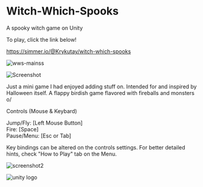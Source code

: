 # Witch-Which-Spooks
A spooky witch game on Unity

To play, click the link below!

https://simmer.io/@Krykutay/witch-which-spooks

![wws-mainss](https://user-images.githubusercontent.com/44427408/149323775-5ecce8f2-742e-4409-83fe-1e3524c3e219.png)

![Screenshot](https://user-images.githubusercontent.com/44427408/141692654-8390d441-48e1-456c-abf3-83f14b3df1df.png)

Just a mini game I had enjoyed adding stuff on. Intended for and inspired by Halloween itself. A flappy birdish game flavored with fireballs and monsters o/

Controls (Mouse & Keybard)

Jump/Fly: [Left Mouse Button] <br/>
Fire: [Space]<br/>
Pause/Menu: [Esc or Tab]

Key bindings can be altered on the controls settings.
For better detailed hints, check "How to Play" tab on the Menu.

![screenshot2](https://user-images.githubusercontent.com/44427408/141692662-12340863-04e8-4596-91c4-304af5258d89.png)

![unity logo](https://user-images.githubusercontent.com/44427408/141692619-6d3b3148-0e20-42f7-901d-5a878551c87d.png)
